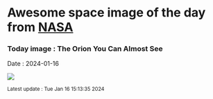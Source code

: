 
# Awesome space image of the day from [NASA](https://api.nasa.gov/)

### Today image : The Orion You Can Almost See
Date : 2024-01-16

![](https://apod.nasa.gov/apod/image/2401/OrionMcc_Guzzini_960.jpg)

<small>Latest update : Tue Jan 16 15:13:35 2024</small>
        